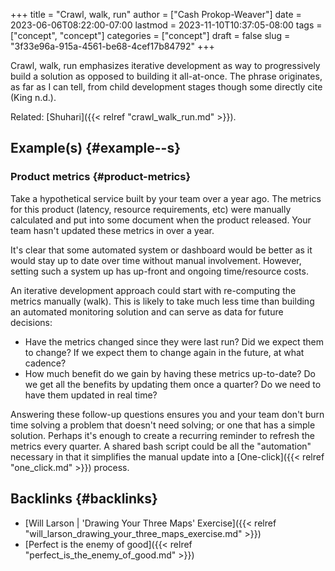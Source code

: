 +++
title = "Crawl, walk, run"
author = ["Cash Prokop-Weaver"]
date = 2023-06-06T08:22:00-07:00
lastmod = 2023-11-10T10:37:05-08:00
tags = ["concept", "concept"]
categories = ["concept"]
draft = false
slug = "3f33e96a-915a-4561-be68-4cef17b84792"
+++

Crawl, walk, run emphasizes iterative development as way to progressively build a solution as opposed to building it all-at-once. The phrase originates, as far as I can tell, from child development stages though some directly cite (King n.d.).

Related: [Shuhari]({{< relref "crawl_walk_run.md" >}}).


## Example(s) {#example--s}


### Product metrics {#product-metrics}

Take a hypothetical service built by your team over a year ago. The metrics for this product (latency, resource requirements, etc) were manually calculated and put into some document when the product released. Your team hasn't updated these metrics in over a year.

It's clear that some automated system or dashboard would be better as it would stay up to date over time without manual involvement. However, setting such a system up has up-front and ongoing time/resource costs.

An iterative development approach could start with re-computing the metrics manually (walk). This is likely to take much less time than building an automated monitoring solution and can serve as data for future decisions:

-   Have the metrics changed since they were last run? Did we expect them to change? If we expect them to change again in the future, at what cadence?
-   How much benefit do we gain by having these metrics up-to-date? Do we get all the benefits by updating them once a quarter? Do we need to have them updated in real time?

Answering these follow-up questions ensures you and your team don't burn time solving a problem that doesn't need solving; or one that has a simple solution. Perhaps it's enough to create a recurring reminder to refresh the metrics every quarter. A shared bash script could be all the "automation" necessary in that it simplifies the manual update into a [One-click]({{< relref "one_click.md" >}}) process.


## Backlinks {#backlinks}

-   [Will Larson | 'Drawing Your Three Maps' Exercise]({{< relref "will_larson_drawing_your_three_maps_exercise.md" >}})
-   [Perfect is the enemy of good]({{< relref "perfect_is_the_enemy_of_good.md" >}})
